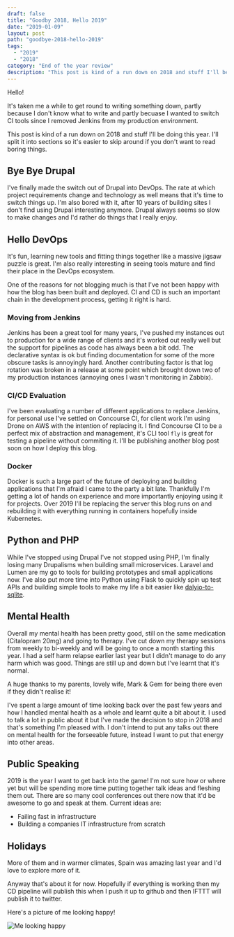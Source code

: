 ```yaml
---
draft: false
title: "Goodby 2018, Hello 2019"
date: "2019-01-09"
layout: post
path: "goodbye-2018-hello-2019"
tags:
  - "2019"
  - "2018"
category: "End of the year review"
description: "This post is kind of a run down on 2018 and stuff I'll be doing this year. I'll split it into sections so it's easier to skip around if you don't want to read boring things."
---
```

Hello!

It's taken me a while to get round to writing something down, partly because I don't know what to write and partly becuase I wanted to switch CI tools since I removed Jenkins from my production environment.

This post is kind of a run down on 2018 and stuff I'll be doing this year. I'll split it into sections so it's easier to skip around if you don't want to read boring things.

## Bye Bye Drupal

I've finally made the switch out of Drupal into DevOps. The rate at which project requirements change and technology as well means that it's time to switch things up. I'm also bored with it, after 10 years of building sites I don't find using Drupal interesting anymore. Drupal always seems so slow to make changes and I'd rather do things that I really enjoy.

## Hello DevOps

It's fun, learning new tools and fitting things together like a massive jigsaw puzzle is great. I'm also really interesting in seeing tools mature and find their place in the DevOps ecosystem.

One of the reasons for not blogging much is that I've not been happy with how the blog has been built and deployed. CI and CD is such an important chain in the development process, getting it right is hard.

### Moving from Jenkins

Jenkins has been a great tool for many years, I've pushed my instances out to production for a wide range of clients and it's worked out really well but the support for pipelines as code has always been a bit odd. The declarative syntax is ok but finding documentation for some of the more obscure tasks is annoyingly hard. Another contributing factor is that log rotation was broken in a release at some point which brought down two of my production instances (annoying ones I wasn't monitoring in Zabbix).

### CI/CD Evaluation

I've been evaluating a number of different applications to replace Jenkins, for personal use I've settled on Concourse CI, for client work I'm using Drone on AWS with the intention of replacing it. I find Concourse CI to be a perfect mix of abstraction and management, it's CLI tool ```fly``` is great for testing a pipeline without commiting it. I'll be publishing another blog post soon on how I deploy this blog.

### Docker

Docker is such a large part of the future of deploying and building applications that I'm afraid I came to the party a bit late. Thankfully I'm getting a lot of hands on experience and more importantly enjoying using it for projects. Over 2019 I'll be replacing the server this blog runs on and rebuilding it with everything running in containers hopefully inside Kubernetes.

## Python and PHP

While I've stopped using Drupal I've not stopped using PHP, I'm finally losing many Drupalisms when building small microservices. Laravel and Lumen are my go to tools for building prototypes and small applications now. I've also put more time into Python using Flask to quickly spin up test APIs and building simple tools to make my life a bit easier like [dalyio-to-sqlite](https://github.com/mikebell/daylio-to-sqlite).

## Mental Health

Overall my mental health has been pretty good, still on the same medication (Citalopram 20mg) and going to therapy. I've cut down my therapy sessions from weekly to bi-weekly and will be going to once a month starting this year. I had a self harm relapse earlier last year but I didn't manage to do any harm which was good. Things are still up and down but I've learnt that it's normal.

A huge thanks to my parents, lovely wife, Mark & Gem for being there even if they didn't realise it!

I've spent a large amount of time looking back over the past few years and how I handled mental health as a whole and learnt quite a bit about it. I used to talk a lot in public about it but I've made the decision to stop in 2018 and that's something I'm pleased with. I don't intend to put any talks out there on mental health for the forseeable future, instead I want to put that energy into other areas.

## Public Speaking

2019 is the year I want to get back into the game! I'm not sure how or where yet but will be spending more time putting together talk ideas and fleshing them out. There are so many cool conferences out there now that it'd be awesome to go and speak at them. Current ideas are:

* Failing fast in infrastructure
* Building a companies IT infrastructure from scratch

## Holidays

More of them and in warmer climates, Spain was amazing last year and I'd love to explore more of it.

Anyway that's about it for now. Hopefully if everything is working then my CD pipeline will publish this when I push it up to github and then IFTTT will publish it to twitter.

Here's a picture of me looking happy!

![Me looking happy](https://lh3.googleusercontent.com/tKWk1CjHTnc6fKLwFdgUlS49ZzNKNVP1qLn7UQP5WsSUGfaraWMmBqakfYltjUs19iLjy1JiHL-_A3U_rvsWn7vcdSHUgi2vi7iGt1Fn9y1SIJS4j5jbyaF5JB3ZpQoCg4piwNuCsqdSiiLDhGqV0POtBrI10DRkufJ2rsewhu-BTUs80DyKz46CMoe31Oiv6JA88Hm59sigD0AcZJLuGvavAfrOs2ggWsgQy8ZB0jLfQddypJ7K50fAPZ0P8q6i-kIua0m0mtYfIRS8G6v_0lI0WWYBt8aTz6TUrblwKeSs5gE1tn1ofbxij-tLuIo30nZE0v1bNhci0HrgWCjpCqwEG19PIQs8ZzMJQBQzEJ524pVgSibHHn9dsZ6u-kQaG_qIAI8vW4CQwSGdD3vvA-0JjlbfOYuSd6xWDy8AM1gKVg7gumAmOu98inYAi10QGalVHiKDu5mIEncgicNq4OjSGPwfUA2iJQUNv0KF6HIVCljX8H_Iogtmj1rP02vIPEfP0es3jjxgYSIXGqbDDRCmFFdWHnC7_Qowelgh1RKYKLR6TUYjpXFzgEZXbU_rYORom7E9KTuWSJ5LX3A5aZ3Q1WAJAna50hrCikYXjRw1uW1HYEiYymgjybffeUTHsHkfE4ULWaZaanmCmHIxY0iq=w1423-h1067-no)
